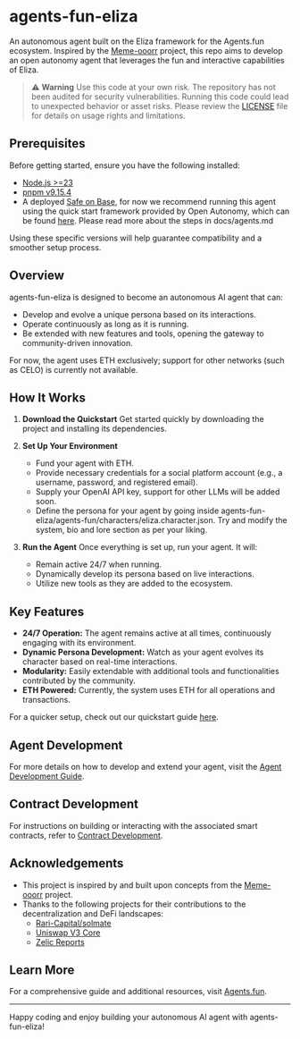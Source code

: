 # agents-fun-eliza

An autonomous agent built on the Eliza framework for the Agents.fun ecosystem. Inspired by the [Meme-ooorr](https://github.com/dvilelaf/memeooorr) project, this repo aims to develop an open autonomy agent that leverages the fun and interactive capabilities of Eliza.

> :warning: **Warning**
> Use this code at your own risk. The repository has not been audited for security vulnerabilities. Running this code could lead to unexpected behavior or asset risks. Please review the [LICENSE](./LICENSE) file for details on usage rights and limitations.

## Prerequisites

Before getting started, ensure you have the following installed:

- [Node.js >=23](https://nodejs.org/en/download)
- [pnpm v9.15.4](https://pnpm.io/installation)
- A deployed [Safe on Base](https://app.safe.global/welcome), for now we recommend running this agent using the quick start framework provided by Open Autonomy, which can be found [here](https://github.com/valory-xyz/docs/blob/main/docs/olas-sdk/index.md).
Please read more about the steps in docs/agents.md

Using these specific versions will help guarantee compatibility and a smoother setup process.

## Overview

agents-fun-eliza is designed to become an autonomous AI agent that can:
- Develop and evolve a unique persona based on its interactions.
- Operate continuously as long as it is running.
- Be extended with new features and tools, opening the gateway to community-driven innovation.

For now, the agent uses ETH exclusively; support for other networks (such as CELO) is currently not available.

## How It Works

1. **Download the Quickstart**
   Get started quickly by downloading the project and installing its dependencies.

2. **Set Up Your Environment**
   - Fund your agent with ETH.
   - Provide necessary credentials for a social platform account (e.g., a username, password, and registered email).
   - Supply your OpenAI API key, support for other LLMs will be added soon.
   - Define the persona for your agent by going inside agents-fun-eliza/agents-fun/characters/eliza.character.json. Try and modify the system, bio and lore section as per your liking.

3. **Run the Agent**
   Once everything is set up, run your agent. It will:
   - Remain active 24/7 when running.
   - Dynamically develop its persona based on live interactions.
   - Utilize new tools as they are added to the ecosystem.

## Key Features

- **24/7 Operation:** The agent remains active at all times, continuously engaging with its environment.
- **Dynamic Persona Development:** Watch as your agent evolves its character based on real-time interactions.
- **Modularity:** Easily extendable with additional tools and functionalities contributed by the community.
- **ETH Powered:** Currently, the system uses ETH for all operations and transactions.

For a quicker setup, check out our quickstart guide [here](#TODO).

## Agent Development

For more details on how to develop and extend your agent, visit the [Agent Development Guide](docs/agents.md).

## Contract Development

For instructions on building or interacting with the associated smart contracts, refer to [Contract Development](docs/contracts.md).

## Acknowledgements

- This project is inspired by and built upon concepts from the [Meme-ooorr](https://github.com/dvilelaf/memeooorr) project.
- Thanks to the following projects for their contributions to the decentralization and DeFi landscapes:
  - [Rari-Capital/solmate](https://github.com/Rari-Capital/solmate)
  - [Uniswap V3 Core](https://github.com/Uniswap/v3-core)
  - [Zelic Reports](https://reports.zellic.io/publications/beefy-uniswapv3/sections/observation-cardinality-observation-cardinality)

## Learn More

For a comprehensive guide and additional resources, visit [Agents.fun](https://agents.fun).

---

Happy coding and enjoy building your autonomous AI agent with agents-fun-eliza!
